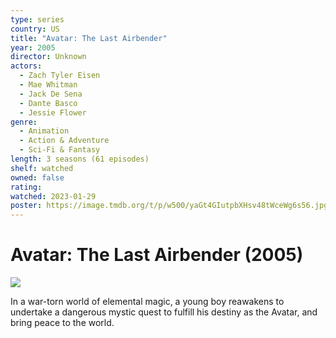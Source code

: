 ```yaml
---
type: series
country: US
title: "Avatar: The Last Airbender"
year: 2005
director: Unknown
actors:
  - Zach Tyler Eisen
  - Mae Whitman
  - Jack De Sena
  - Dante Basco
  - Jessie Flower
genre:
  - Animation
  - Action & Adventure
  - Sci-Fi & Fantasy
length: 3 seasons (61 episodes)
shelf: watched
owned: false
rating:
watched: 2023-01-29
poster: https://image.tmdb.org/t/p/w500/yaGt4GIutpbXHsv48tWceWg6s56.jpg
---
```


# Avatar: The Last Airbender (2005)

![](https://image.tmdb.org/t/p/w500/yaGt4GIutpbXHsv48tWceWg6s56.jpg)

In a war-torn world of elemental magic, a young boy reawakens to undertake a dangerous mystic quest to fulfill his destiny as the Avatar, and bring peace to the world.